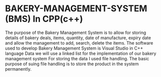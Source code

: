 # BAKERY-MANAGEMENT-SYSTEM (BMS) In CPP(c++)
The purpose of the Bakery Management System is to allow for storing details of bakery deals, items, quantity, date of manufacture, expiry date and allow the management to add, search, delete the items.
The software used to develop Bakery Management System is 
Visual Studio in C++ language
Data we will use a linked list for the implementation of our bakery management system
For storing the data I used file handling. The basic purpose of suing file handling is to store the product in the system permanently.















